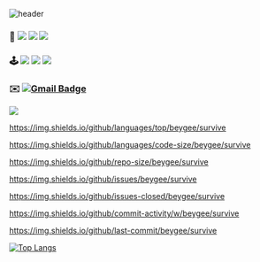 ![header](https://capsule-render.vercel.app/api?type=waving&color=gradient&height=150&section=header&text=🧑🏻‍💻✨📱%20&fontSize=45)

### 📱  <img src="https://img.shields.io/badge/Swift-F05138?style=for-the-badge&logo=Swift&logoColor=white"> <img src="https://img.shields.io/badge/GitHub-41AD48?style=for-the-badge&logo=GitHub&logoColor=white"> <img src="https://img.shields.io/badge/Xcode-147EFB?style=for-the-badge&logo=Xcode&logoColor=white">

### 🕹️  <img src="https://img.shields.io/badge/EPL-7A2F9F?style=for-the-badge&logo=Premier League&logoColor=white"> <img src="https://img.shields.io/badge/Steam-000000?style=for-the-badge&logo=Steam&logoColor=white"> <img src="https://img.shields.io/badge/youtube-FF0000?style=for-the-badge&logo=youtube&logoColor=white">

### ✉️ [![Gmail Badge](https://img.shields.io/badge/Gmail-d14836?style=flat-square&logo=Gmail&logoColor=white&link=mailto:gytjdslazoq@gmail.com)](mailto:gytjdslazoq@gmail.com)

<img src="https://img.shields.io/github/languages/count/hyosunglee/swift">
 

https://img.shields.io/github/languages/top/beygee/survive

https://img.shields.io/github/languages/code-size/beygee/survive

https://img.shields.io/github/repo-size/beygee/survive

https://img.shields.io/github/issues/beygee/survive

https://img.shields.io/github/issues-closed/beygee/survive

https://img.shields.io/github/commit-activity/w/beygee/survive

https://img.shields.io/github/last-commit/beygee/survive


[![Top Langs](https://github-readme-stats.vercel.app/api/top-langs/?username=hyosunglee&layout=donut)](https://github.com/anuraghazra/github-readme-stats)
